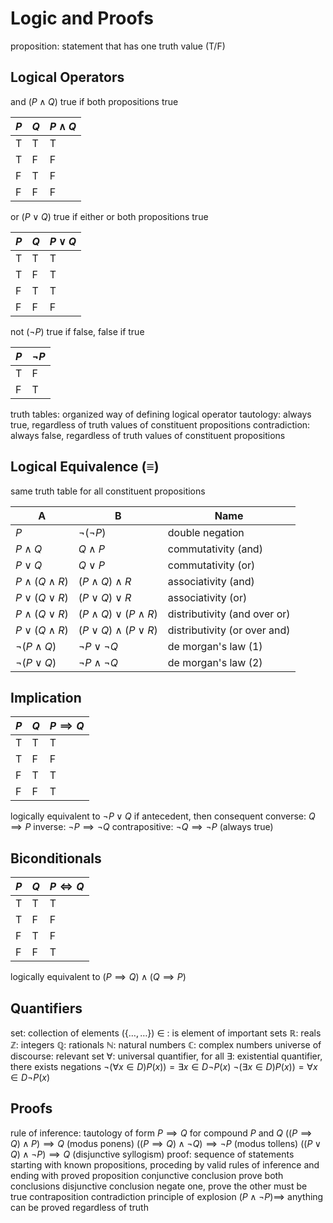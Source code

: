 # Logic and Proofs
proposition: statement that has one truth value (T/F)
## Logical Operators
and ($P \land Q$)
	true if both propositions true

| $P$ | $Q$ | $P \land Q$ |
| --- | --- | ----------- |
| T   | T   | T           |
| T   | F   | F           |
| F   | T   | F           |
| F   | F   | F           |

or ($P \lor Q$)
	true if either or both propositions true

| $P$ | $Q$ | $P \lor Q$ |
| --- | --- | ----------- |
| T   | T   | T           |
| T   | F   | T           |
| F   | T   | T           |
| F   | F   | F           |

not ($\neg P$)
	true if false, false if true

| $P$ | $\neg P$ |
| --- | --- |
| T   | F   | 
| F   | T   | 

truth tables: organized way of defining logical operator
tautology: always true, regardless of truth values of constituent propositions
contradiction: always false, regardless of truth values of constituent propositions
## Logical Equivalence ($\equiv$)
same truth table for all constituent propositions

| A                     | B                              | Name                         |
| --------------------- | ------------------------------ | ---------------------------- |
| $P$                   | $\neg(\neg P)$                 | double negation               |
| $P \land Q$           | $Q \land P$                    | commutativity (and)          |
| $P \lor Q$            | $Q \lor P$                     | commutativity (or)           |
| $P \land (Q \land R)$ | $(P \land Q) \land R$          | associativity (and)          |
| $P \lor (Q \lor R)$   | $(P \lor Q) \lor R$            | associativity (or)           |
| $P \land (Q \lor R)$  | $(P \land Q) \lor (P \land R)$ | distributivity (and over or) |
| $P \lor (Q \land R)$  | $(P \lor Q) \land (P \lor R)$   | distributivity (or over and) |
| $\neg (P \land Q)$    | $\neg P \lor \neg Q$           | de morgan's law (1)          |
| $\neg (P \lor Q)$     | $\neg P \land \neg Q$          | de morgan's law (2)          |
## Implication
| $P$ | $Q$ | $P \implies Q$ |
| --- | --- | -------------- |
| T   | T   | T              |
| T   | F   | F              |
| F   | T   | T              |
| F   | F   | T              |
logically equivalent to $\neg P \lor Q$
if antecedent, then consequent
converse: $Q \implies P$
inverse: $\neg P\implies \neg Q$
contrapositive: $\neg Q \implies \neg P$ (always true)
## Biconditionals
| $P$ | $Q$ | $P \iff Q$ |
| --- | --- | -------------- |
| T   | T   | T              |
| T   | F   | F              |
| F   | T   | F              |
| F   | F   | T              |
logically equivalent to $(P \implies Q) \land (Q \implies P)$
## Quantifiers
set: collection of elements ($\{\ldots, \ldots\}$)
	$\in$ : is element of
	important sets
		$\mathbb{R}$: reals
		$\mathbb{Z}$: integers
		$\mathbb{Q}$: rationals
		$\mathbb{N}$: natural numbers
		$\mathbb{C}$: complex numbers
universe of discourse: relevant set
	$\forall$: universal quantifier, for all
	$\exists$: existential quantifier, there exists
negations
	$\neg (\forall x \in D) P(x)) = \exists x \in D \neg P(x)$
	$\neg (\exists x \in D) P(x)) = \forall x \in D \neg P(x)$
## Proofs
rule of inference: tautology of form $P \implies Q$ for compound $P$ and $Q$
	$((P \implies Q) \land P) \implies Q$ (modus ponens)
	$((P \implies Q) \land \neg Q) \implies \neg P$ (modus tollens)
	$((P \lor Q) \land \neg P) \implies Q$ (disjunctive syllogism)
proof: sequence of statements starting with known propositions, proceding by valid rules of inference and ending with proved proposition
conjunctive conclusion
	prove both conclusions
disjunctive conclusion
	negate one, prove the other must be true
contraposition
contradiction
principle of explosion
	$(P \land \neg P) \implies$
	anything can be proved regardless of truth